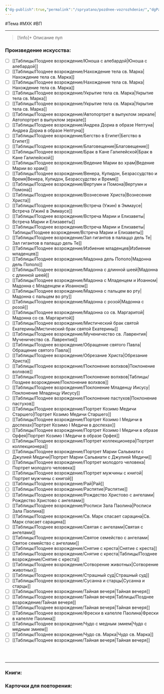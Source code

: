 ```yaml
---
{"dg-publish":true,"permalink":"/spryatano/pozdnee-vozrozhdenie/","dgPassFrontmatter":true}
---
```


#Тема #МХК #ВП 

---

> [!info]+ Описание
> пуп
### Произведение искусства:
- [ ] [[Таблицы/Позднее возрождение/Юноша с алебардой\|Юноша с алебардой]]
- [ ] [[Таблицы/Позднее возрождение/Нахождение   тела св. Марка\|Нахождение   тела св. Марка]]
- [ ] [[Таблицы/Позднее возрождение/Нахождение тела св. Марка\|Нахождение тела св. Марка]]
- [ ] [[Таблицы/Позднее возрождение/Укрытие тела св.  Марка\|Укрытие тела св.  Марка]]
- [ ] [[Таблицы/Позднее возрождение/Укрытие тела св. Марка\|Укрытие тела св. Марка]]
- [ ] [[Таблицы/Позднее возрождение/Автопортрет в выпуклом зеркале\|Автопортрет в выпуклом зеркале]]
- [ ] [[Таблицы/Позднее возрождение/Андреа Дориа в образе Нептуна\|Андреа Дориа в образе Нептуна]]
- [ ] [[Таблицы/Позднее возрождение/Бегство в Египет\|Бегство в Египет]]
- [ ] [[Таблицы/Позднее возрождение/Благовещение\|Благовещение]]
- [ ] [[Таблицы/Позднее возрождение/Брак в Кане Галилейской\|Брак в Кане Галилейской]]
- [ ] [[Таблицы/Позднее возрождение/Ведение Марии во храм\|Ведение Марии во храм]]
- [ ] [[Таблицы/Позднее возрождение/Венера, Купидон, Безрассудство и Время\|Венера, Купидон, Безрассудство и Время]]
- [ ] [[Таблицы/Позднее возрождение/Вертумн и Помона\|Вертумн и Помона]]
- [ ] [[Таблицы/Позднее возрождение/Вознесение Христа\|Вознесение Христа]]
- [ ] [[Таблицы/Позднее возрождение/Встреча (Ужин) в Эммаусе\|Встреча (Ужин) в Эммаусе]]
- [ ] [[Таблицы/Позднее возрождение/Встреча  Марии и Елизаветы\|Встреча  Марии и Елизаветы]]
- [ ] [[Таблицы/Позднее возрождение/Встреча Марии и Елизаветы\|Таблицы/Позднее возрождение/Встреча Марии и Елизаветы]]
- [ ] [[Таблицы/Позднее возрождение/Зал гигантов в палаццо дель Те\|Зал гигантов в палаццо дель Те]]
- [ ] [[Таблицы/Позднее возрождение/Избиение младенцев\|Избиение младенцев]]
- [ ] [[Таблицы/Позднее возрождение/Мадонна дель Пополо\|Мадонна дель Пополо]]
- [ ] [[Таблицы/Позднее возрождение/Мадонна с длинной шеей\|Мадонна с длинной шеей]]
- [ ] [[Таблицы/Позднее возрождение/Мадонна с Младенцем и Иоанном\|Мадонна с Младенцем и Иоанном]]
- [ ] [[Таблицы/Позднее возрождение/Мадонна с пальцем во рту\|Мадонна с пальцем во рту]]
- [ ] [[Таблицы/Позднее возрождение/Мадонна с розой\|Мадонна с розой]]
- [ ] [[Таблицы/Позднее возрождение/Мадонна со св. Маргаритой\|Мадонна со св. Маргаритой]]
- [ ] [[Таблицы/Позднее возрождение/Мистический брак святой Екатерины\|Мистический брак святой Екатерины]]
- [ ] [[Таблицы/Позднее возрождение/Мученичество св. Лаврентия\|Мученичество св. Лаврентия]]
- [ ] [[Таблицы/Позднее возрождение/Обращение святого Павла\|Обращение святого Павла]]
- [ ] [[Таблицы/Позднее возрождение/Обрезание Христа\|Обрезание Христа]]
- [ ] [[Таблицы/Позднее возрождение/Поклонение  волхвов\|Поклонение  волхвов]]
- [ ] [[Таблицы/Позднее возрождение/Поклонение волхвов\|Таблицы/Позднее возрождение/Поклонение волхвов]]
- [ ] [[Таблицы/Позднее возрождение/Поклонение Младенцу Иисусу\|Поклонение Младенцу Иисусу]]
- [ ] [[Таблицы/Позднее возрождение/Поклонение пастухов\|Поклонение пастухов]]
- [ ] [[Таблицы/Позднее возрождение/Портрет Козимо Медичи Старшего\|Портрет Козимо Медичи Старшего]]
- [ ] [[Таблицы/Позднее возрождение/Портрет Козимо I Медичи в доспехах\|Портрет Козимо I Медичи в доспехах]]
- [ ] [[Таблицы/Позднее возрождение/Портрет Козимо I Медичи в образе Орфея\|Портрет Козимо I Медичи в образе Орфея]]
- [ ] [[Таблицы/Позднее возрождение/Портрет коллекционера\|Портрет коллекционера]]
- [ ] [[Таблицы/Позднее возрождение/Портрет Марии Сальвиати с Джулией Медичи\|Портрет Марии Сальвиати с Джулией Медичи]]
- [ ] [[Таблицы/Позднее возрождение/Портрет молодого человека\|Портрет молодого человека]]
- [ ] [[Таблицы/Позднее возрождение/Портрет мужчины с книгой\|Портрет мужчины с книгой]]
- [ ] [[Таблицы/Позднее возрождение/Рай\|Рай]]
- [ ] [[Таблицы/Позднее возрождение/Распятие\|Распятие]]
- [ ] [[Таблицы/Позднее возрождение/Рождество Христово с ангелами\|Рождество Христово с ангелами]]
- [ ] [[Таблицы/Позднее возрождение/Росписи Зала Паолина\|Росписи Зала Паолина]]
- [ ] [[Таблицы/Позднее возрождение/Св. Марк спасает сарацина\|Св. Марк спасает сарацина]]
- [ ] [[Таблицы/Позднее возрождение/Святая с ангелами\|Святая с ангелами]]
- [ ] [[Таблицы/Позднее возрождение/Святое семейство с ангелами\|Святое семейство с ангелами]]
- [ ] [[Таблицы/Позднее возрождение/Снятие с  креста\|Снятие с  креста]]
- [ ] [[Таблицы/Позднее возрождение/Снятие с креста\|Таблицы/Позднее возрождение/Снятие с креста]]
- [ ] [[Таблицы/Позднее возрождение/Сотворение животных\|Сотворение животных]]
- [ ] [[Таблицы/Позднее возрождение/Страшный суд\|Страшный суд]]
- [ ] [[Таблицы/Позднее возрождение/Сусанна и старцы\|Сусанна и старцы]]
- [ ] [[Таблицы/Позднее возрождение/Тайная  вечеря\|Тайная  вечеря]]
- [ ] [[Таблицы/Позднее возрождение/Тайная вечеря\|Таблицы/Позднее возрождение/Тайная вечеря]]
- [ ] [[Таблицы/Позднее возрождение/Тайная   вечеря\|Тайная   вечеря]]
- [ ] [[Таблицы/Позднее возрождение/Фрески в капелле Паолина\|Фрески в капелле Паолина]]
- [ ] [[Таблицы/Позднее возрождение/Чудо с медным змием\|Чудо с медным змием]]
- [ ] [[Таблицы/Позднее возрождение/Чудо св. Марка\|Чудо св. Марка]]
- [ ] [[Таблицы/Позднее возрождение/Тайная  вечеря\|Тайная  вечеря]]
### ㅤ
---

### Книги:
### Карточки для повторения:

